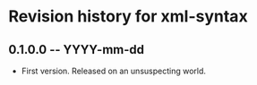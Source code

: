 # Revision history for xml-syntax

## 0.1.0.0 -- YYYY-mm-dd

* First version. Released on an unsuspecting world.

